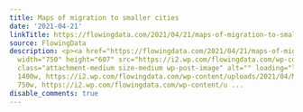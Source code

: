 ```yaml
---
title: Maps of migration to smaller cities
date: '2021-04-21'
linkTitle: https://flowingdata.com/2021/04/21/maps-of-migration-to-smaller-cities/
source: FlowingData
description: <p><a href="https://flowingdata.com/2021/04/21/maps-of-migration-to-smaller-cities/"><img
  width="750" height="607" src="https://i2.wp.com/flowingdata.com/wp-content/uploads/2021/04/Moving-to-smaller-cities.png?fit=750%2C607&amp;ssl=1"
  class="attachment-medium size-medium wp-post-image" alt="" loading="lazy" srcset="https://i2.wp.com/flowingdata.com/wp-content/uploads/2021/04/Moving-to-smaller-cities.png?w=1400&amp;ssl=1
  1400w, https://i2.wp.com/flowingdata.com/wp-content/uploads/2021/04/Moving-to-smaller-cities.png?resize=750%2C607&amp;ssl=1
  750w, https://i2.wp.com/flowingdata.com/wp-content/u ...
disable_comments: true
---
```

<p><a href="https://flowingdata.com/2021/04/21/maps-of-migration-to-smaller-cities/"><img width="750" height="607" src="https://i2.wp.com/flowingdata.com/wp-content/uploads/2021/04/Moving-to-smaller-cities.png?fit=750%2C607&amp;ssl=1" class="attachment-medium size-medium wp-post-image" alt="" loading="lazy" srcset="https://i2.wp.com/flowingdata.com/wp-content/uploads/2021/04/Moving-to-smaller-cities.png?w=1400&amp;ssl=1 1400w, https://i2.wp.com/flowingdata.com/wp-content/uploads/2021/04/Moving-to-smaller-cities.png?resize=750%2C607&amp;ssl=1 750w, https://i2.wp.com/flowingdata.com/wp-content/u ...